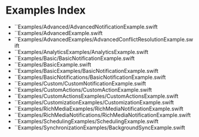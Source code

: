 # Examples Index

- ``Examples/Advanced/AdvancedNotificationExample.swift
- ``Examples/AdvancedExample.swift
- ``Examples/AdvancedExamples/AdvancedConflictResolutionExample.swift
- ``Examples/AnalyticsExamples/AnalyticsExample.swift
- ``Examples/Basic/BasicNotificationExample.swift
- ``Examples/BasicExample.swift
- ``Examples/BasicExamples/BasicNotificationExample.swift
- ``Examples/BasicNotifications/BasicNotificationExample.swift
- ``Examples/Custom/CustomNotificationExample.swift
- ``Examples/CustomActions/CustomActionExample.swift
- ``Examples/CustomActionsExamples/CustomActionsExample.swift
- ``Examples/CustomizationExamples/CustomizationExample.swift
- ``Examples/RichMediaExamples/RichMediaNotificationExample.swift
- ``Examples/RichMediaNotifications/RichMediaNotificationExample.swift
- ``Examples/SchedulingExamples/SchedulingExample.swift
- ``Examples/SynchronizationExamples/BackgroundSyncExample.swift

